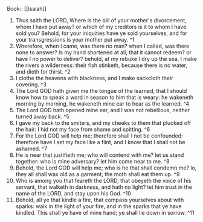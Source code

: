  Book:: [[Isaiah]]
 1. Thus saith the LORD, Where is the bill of your mother's divorcement, whom I have put away? or which of my creditors is it to whom I have sold you? Behold, for your iniquities have ye sold yourselves, and for your transgressions is your mother put away. ^1
 2. Wherefore, when I came, was there no man? when I called, was there none to answer? Is my hand shortened at all, that it cannot redeem? or have I no power to deliver? behold, at my rebuke I dry up the sea, I make the rivers a wilderness: their fish stinketh, because there is no water, and dieth for thirst. ^2
 3. I clothe the heavens with blackness, and I make sackcloth their covering. ^3
 4. The Lord GOD hath given me the tongue of the learned, that I should know how to speak a word in season to him that is weary: he wakeneth morning by morning, he wakeneth mine ear to hear as the learned. ^4
 5. The Lord GOD hath opened mine ear, and I was not rebellious, neither turned away back. ^5
 6. I gave my back to the smiters, and my cheeks to them that plucked off the hair: I hid not my face from shame and spitting. ^6
 7. For the Lord GOD will help me; therefore shall I not be confounded: therefore have I set my face like a flint, and I know that I shall not be ashamed. ^7
 8. He is near that justifieth me; who will contend with me? let us stand together: who is mine adversary? let him come near to me. ^8
 9. Behold, the Lord GOD will help me; who is he that shall condemn me? lo, they all shall wax old as a garment; the moth shall eat them up. ^9
 10. Who is among you that feareth the LORD, that obeyeth the voice of his servant, that walketh in darkness, and hath no light? let him trust in the name of the LORD, and stay upon his God. ^10
 11. Behold, all ye that kindle a fire, that compass yourselves about with sparks: walk in the light of your fire, and in the sparks that ye have kindled. This shall ye have of mine hand; ye shall lie down in sorrow. ^11
